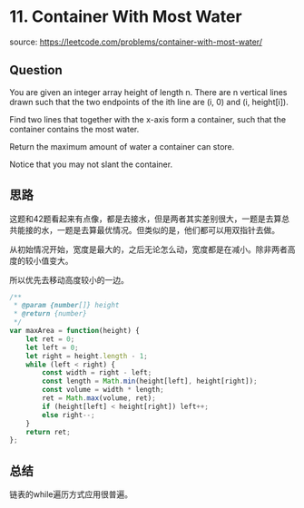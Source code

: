 # 11. Container With Most Water

source: <https://leetcode.com/problems/container-with-most-water/>

## Question

You are given an integer array height of length n. There are n vertical lines drawn such that the two endpoints of the ith line are (i, 0) and (i, height[i]).

Find two lines that together with the x-axis form a container, such that the container contains the most water.

Return the maximum amount of water a container can store.

Notice that you may not slant the container.

## 思路

这题和42题看起来有点像，都是去接水，但是两者其实差别很大，一题是去算总共能接的水，一题是去算最优情况。但类似的是，他们都可以用双指针去做。

从初始情况开始，宽度是最大的，之后无论怎么动，宽度都是在减小。除非两者高度的较小值变大。

所以优先去移动高度较小的一边。

```js
/**
 * @param {number[]} height
 * @return {number}
 */
var maxArea = function(height) {
    let ret = 0;
    let left = 0;
    let right = height.length - 1;
    while (left < right) {
        const width = right - left;
        const length = Math.min(height[left], height[right]);
        const volume = width * length;
        ret = Math.max(volume, ret);
        if (height[left] < height[right]) left++;
        else right--;
    }
    return ret;
};
```

## 总结

链表的while遍历方式应用很普遍。
